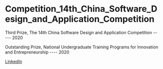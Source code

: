 # Competition_14th_China_Software_Design_and_Application_Competition

Third Prize, The 14th China Software Design and Application Competition ----- 2020

Outstanding Prize, National Undergraduate Training Programs for Innovation and Entrepreneurship ---- 2020

[LinkedIn](https://www.linkedin.com/in/zhenglin-li/)
